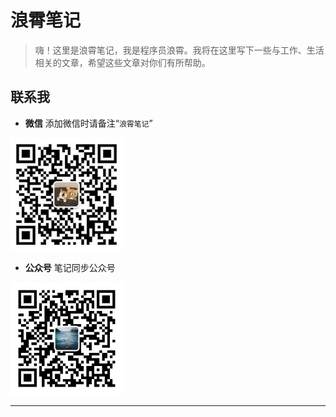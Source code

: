 # 浪霄笔记

> 嗨！这里是浪霄笔记，我是程序员浪霄。我将在这里写下一些与工作、生活相关的文章，希望这些文章对你们有所帮助。

## 联系我

- **微信**
添加微信时请备注“`浪霄笔记`”
<img src="/hykes.jpg" width="180" height="180"/>

- **公众号**
笔记同步公众号
<img src="/langxiao.jpg" width="180" height="180"/>

<hr/>